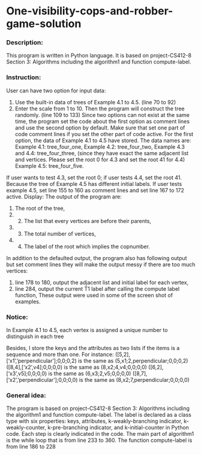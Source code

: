 # One-visibility-cops-and-robber-game-solution

### Description:
This program is written in Python language. It is based on project-CS412-8 Section 3:
Algorithms including the algorithm1 and function compute-label. 

### Instruction:
User can have two option for input data:
1. Use the built-in data of trees of Example 4.1 to 4.5. (line 70 to 92)
2. Enter the scale from 1 to 10. Then the program will construct the tree randomly. (line 109 to 133)
Since two options can not exist at the same time, the program set the code about the first
option as comment lines and use the second option by default. Make sure that set one part
of code comment lines if you set the other part of code active. For the first option, the data of Example 4.1 to 4.5 have stored. The data names are:
Example 4.1: tree_four_one, 
Example 4.2: tree_four_two, 
Example 4.3 and 4.4: tree_four_three, (since they have exact the same adjacent list and vertices. Please set the root 0 for 4.3 and set the root 41 for 4.4)
Example 4.5: tree_four_five. 

If user wants to test 4.3, set the root 0; if user tests 4.4, set the root 41. Because the tree of Example 4.5 has different initial labels. If user tests example 4.5, set
line 155 to 160 as comment lines and set line 167 to 172 active. Display:
The output of the program are:
1. The root of the tree, 
2. 2. The list that every vertices are before their parents, 
3. 3. The total number of vertices, 
4. 4. The label of the root which implies the copnumber. 

In addition to the defaulted output, the program also has following output but set
comment lines they will make the output messy if there are too much vertices:
1. line 178 to 180, output the adjacent list and initial label for each vertex, 
2. line 284, output the current T1 label after calling the compute label function, 
These output were used in some of the screen shot of examples.

### Notice:
In Example 4.1 to 4.5, each vertex is assigned a unique number to distinguish in each tree

Besides, I store the keys and the attributes as two lists if the items is a sequence and more
than one. 
For instance:
([5,2],[‘x1’,’perpendicular’];0,0;0,2) is the same as (5,x1;2,perpendicular;0,0;0,2)
([8,4],[‘x2’,v4];0,0;0,0) is the same as (8,x2;4,v4;0,0;0,0)
([6,2],[‘x3’,v5];0,0;0,0) is the same as (6,x3;2,v5;0,0;0,0)
([8,7],[‘x2’,’perpendicular’];0,0;0,0) is the same as (8,x2;7,perpendicular;0,0;0,0)

### General idea:
The program is based on project-CS412-8 Section 3: Algorithms including the algorithm1
and function compute-label. The label is declared as a class type with six properties: keys, attributes, k-weakly-branching indicator, k-weakly-counter, k-pre-branching indicator, and
k-initial-counter in Python code. Each step is clearly indicated in the code. The main part of algorithm1 is the while loop
that is from line 233 to 360. The function compute-label is from line 186 to 228

